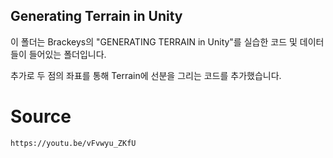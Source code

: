 ## Generating Terrain in Unity

이 폴더는 Brackeys의 "GENERATING TERRAIN in Unity"를 실습한 코드 및 데이터들이 들어있는 폴더입니다.

추가로 두 점의 좌표를 통해 Terrain에 선분을 그리는 코드를 추가했습니다.

# Source

	https://youtu.be/vFvwyu_ZKfU
